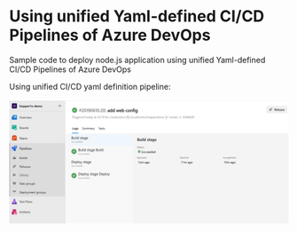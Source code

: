 # Using unified Yaml-defined CI/CD Pipelines of Azure DevOps
Sample code to deploy node.js application using unified Yaml-defined CI/CD Pipelines of Azure DevOps

Using unified CI/CD yaml definition pipeline:

<img src="screenshots/definition.PNG" alt="yaml definition" width="600px"/>
